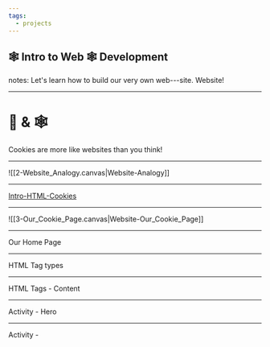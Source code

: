 ```yaml
---
tags:
  - projects
---
```

## 🕸 Intro to Web 🕸 Development 

notes:
Let's learn how to build our very own web---site. Website!

---
# 🍪 & 🕸

Cookies are more like websites than you think!

---

![[2-Website_Analogy.canvas|Website-Analogy]]

---

[Intro-HTML-Cookies](https://codepen.io/totally-not-frito-lays/pen/dyamGaz)

---
![[3-Our_Cookie_Page.canvas|Website-Our_Cookie_Page]]

---
Our Home Page

---
HTML Tag types

---
HTML Tags - Content

--- 
Activity - Hero

---
Activity - 

